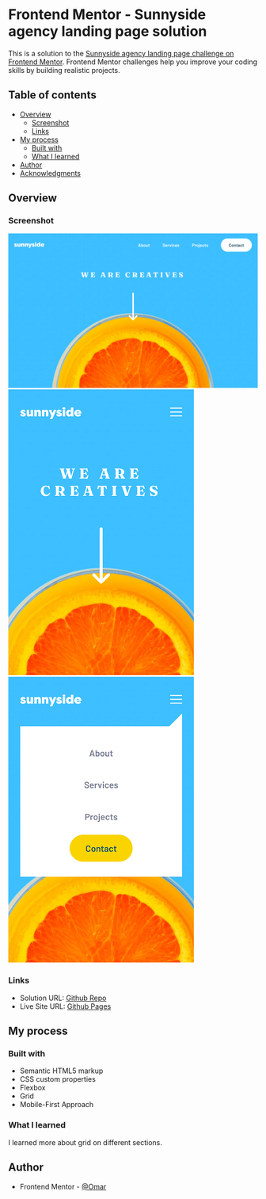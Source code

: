 # Frontend Mentor - Sunnyside agency landing page solution

This is a solution to the [Sunnyside agency landing page challenge on Frontend Mentor](https://www.frontendmentor.io/challenges/sunnyside-agency-landing-page-7yVs3B6ef). Frontend Mentor challenges help you improve your coding skills by building realistic projects.

## Table of contents

- [Overview](#overview)
  - [Screenshot](#screenshot)
  - [Links](#links)
- [My process](#my-process)
  - [Built with](#built-with)
  - [What I learned](#what-i-learned)
- [Author](#author)
- [Acknowledgments](#acknowledgments)

## Overview

### Screenshot

![Desktop Preview](./screenshot/screenshot_1.png)
![Mobile View](./screenshot/screenshot_2.png)
![Mobile View with nav menu](./screenshot/screenshot_3.png)

### Links

- Solution URL: [Github Repo](https://github.com/to-my-learning-path/sunnyside-agency-landing-page)
- Live Site URL: [Github Pages](https://to-my-learning-path.github.io/sunnyside-agency-landing-page)

## My process

### Built with

- Semantic HTML5 markup
- CSS custom properties
- Flexbox
- Grid
- Mobile-First Approach

### What I learned

I learned more about grid on different sections.

## Author

- Frontend Mentor - [@Omar](https://www.frontendmentor.io/profile/to-my-learning-path)
